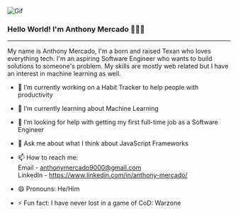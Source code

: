 ![Gif](https://media.giphy.com/media/13HgwGsXF0aiGY/giphy.gif)
### Hello World! I'm Anthony Mercado 🖐🏼🎇
---
<!--
**basedantoni/basedantoni** is a ✨ _special_ ✨ repository because its `README.md` (this file) appears on your GitHub profile.
-->
My name is Anthony Mercado, I'm a born and raised Texan who loves everything tech. I'm an aspiring Software Engineer who wants to build solutions to someone's problem. My skills are mostly web related but I have an interest in machine learning as well.
<br/>
- 🔭 I’m currently working on a Habit Tracker to help people with productivity

- 🌱 I’m currently learning about Machine Learning

- 🤔 I’m looking for help with getting my first full-time job as a Software Engineer

- 💬 Ask me about what I think about JavaScript Frameworks

- 📫 How to reach me: <br/>
  Email     - anthonymercado9000@gmail.com <br/>
  LinkedIn  - https://www.linkedin.com/in/anthony-mercado/

- 😄 Pronouns: He/Him

- ⚡ Fun fact: I have never lost in a game of CoD: Warzone
